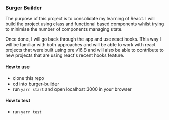### Burger Builder

The purpose of this project is to consolidate my learning of React. I will build the project using class and functional based components whilst trying to minimise the number of components managing state. 

Once done, I will go back through the app and use react hooks. This way I will be familiar with both approaches and will be able to work with react projects that were built using pre v16.8 and will also be able to contribute to new projects that are using react's recent hooks feature.

#### How to use
* clone this repo
* cd into burger-builder
* run `yarn start` and open localhost:3000 in your browser

#### How to test
* run `yarn test`
